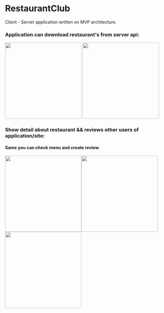 # RestaurantClub
Client - Server application written on MVP architecture. 

### Application can download restaurant's from server api:


<img src="https://user-images.githubusercontent.com/83255642/119868727-9ea40800-bf49-11eb-8b3c-6c55344895cf.png" width="250"> <img src="https://user-images.githubusercontent.com/83255642/119868780-b085ab00-bf49-11eb-84f7-01be49b98995.png" width="250">

### Show detail about restaurant && reviews other users of application/site:
#### Same you can check menu and create review


<img src="https://user-images.githubusercontent.com/83255642/119868840-c2674e00-bf49-11eb-89fe-3440f2fdf2f4.png" width="250"><img src="https://user-images.githubusercontent.com/83255642/119868842-c3987b00-bf49-11eb-87aa-5b2d0e5dd7d6.png" width="250"><img src="https://user-images.githubusercontent.com/83255642/151958722-db55969e-63a6-4421-a40f-a22dbf793a88.png" width="250">
